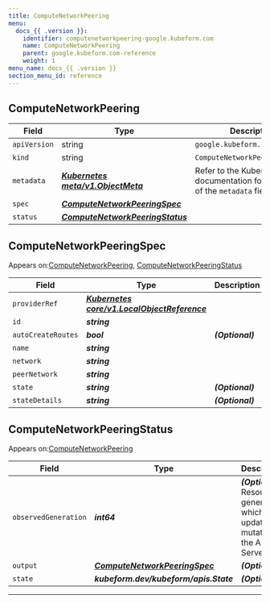 ```yaml
---
title: ComputeNetworkPeering
menu:
  docs_{{ .version }}:
    identifier: computenetworkpeering-google.kubeform.com
    name: ComputeNetworkPeering
    parent: google.kubeform.com-reference
    weight: 1
menu_name: docs_{{ .version }}
section_menu_id: reference
---
```


## ComputeNetworkPeering
| Field | Type | Description |
| ------ | ----- | ----------- |
| `apiVersion` | string | `google.kubeform.com/v1alpha1` |
|    `kind` | string | `ComputeNetworkPeering` |
| `metadata` | ***[Kubernetes meta/v1.ObjectMeta](https://kubernetes.io/docs/reference/generated/kubernetes-api/v1.13/#objectmeta-v1-meta)***|Refer to the Kubernetes API documentation for the fields of the `metadata` field.|
| `spec` | ***[ComputeNetworkPeeringSpec](#computenetworkpeeringspec)***||
| `status` | ***[ComputeNetworkPeeringStatus](#computenetworkpeeringstatus)***||
## ComputeNetworkPeeringSpec

Appears on:[ComputeNetworkPeering](#computenetworkpeering), [ComputeNetworkPeeringStatus](#computenetworkpeeringstatus)

| Field | Type | Description |
| ------ | ----- | ----------- |
| `providerRef` | ***[Kubernetes core/v1.LocalObjectReference](https://kubernetes.io/docs/reference/generated/kubernetes-api/v1.13/#localobjectreference-v1-core)***||
| `id` | ***string***||
| `autoCreateRoutes` | ***bool***| ***(Optional)*** |
| `name` | ***string***||
| `network` | ***string***||
| `peerNetwork` | ***string***||
| `state` | ***string***| ***(Optional)*** |
| `stateDetails` | ***string***| ***(Optional)*** |
## ComputeNetworkPeeringStatus

Appears on:[ComputeNetworkPeering](#computenetworkpeering)

| Field | Type | Description |
| ------ | ----- | ----------- |
| `observedGeneration` | ***int64***| ***(Optional)*** Resource generation, which is updated on mutation by the API Server.|
| `output` | ***[ComputeNetworkPeeringSpec](#computenetworkpeeringspec)***| ***(Optional)*** |
| `state` | ***kubeform.dev/kubeform/apis.State***| ***(Optional)*** |
---
